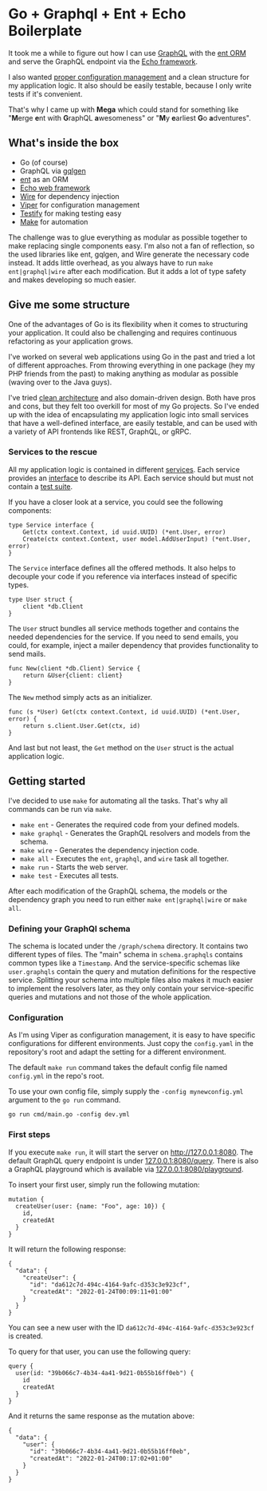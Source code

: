 # Go + Graphql + Ent + Echo Boilerplate

It took me a while to figure out how I can use [GraphQL](https://github.com/99designs/gqlgen) with the [ent ORM](https://entgo.io/) and
serve the GraphQL endpoint via the [Echo framework](https://echo.labstack.com/).

I also wanted [proper configuration management](https://github.com/spf13/viper) and a clean structure for my
application logic. It also should be easily testable, because I only write tests if it's convenient.

That's why I came up with **Mega** which could stand for something like
"**M**erge **e**nt with **G**raphQL **a**wesomeness" or "**M**y **e**arliest **G**o **a**dventures".

## What's inside the box

- Go (of course)
- GraphQL via [gqlgen](https://github.com/99designs/gqlgen)
- [ent](https://entgo.io/) as an ORM
- [Echo web framework](https://echo.labstack.com/)
- [Wire](https://github.com/google/wire) for dependency injection
- [Viper](https://github.com/spf13/viper) for configuration management
- [Testify](https://github.com/stretchr/testify) for making testing easy
- [Make](https://www.gnu.org/software/make/manual/make.html) for automation

The challenge was to glue everything as modular as possible together to make replacing single components easy. I'm also not a fan of reflection, so the used libraries like ent, gqlgen, and Wire generate the necessary code instead. It adds little overhead, as you always have to run `make ent|graphql|wire` after each modification. But it adds a lot of type safety and makes developing so much easier.

## Give me some structure

One of the advantages of Go is its flexibility when it comes to structuring your application. It could also be challenging and requires continuous refactoring as your application grows.

I've worked on several web applications using Go in the past and tried a lot of different approaches. From throwing everything in one package (hey my PHP friends from the past) to making anything as modular as possible (waving over to the Java guys).

I've tried [clean architecture](https://blog.cleancoder.com/uncle-bob/2012/08/13/the-clean-architecture.html) and also domain-driven design. Both have pros and cons, but they felt too overkill for most of my Go projects. So I've ended up with the idea of encapsulating my application logic into small services that have a well-defined interface, are easily testable, and can be used with a variety of API frontends like REST, GraphQL, or gRPC.

### Services to the rescue

All my application logic is contained in different [services](https://github.com/MoeSinon/paap/tree/master/service). Each service provides an [interface](https://github.com/MoeSinon/paap/tree/master/service/user/service.go) to describe its API. Each service should but must not contain a [test suite](https://github.com/MoeSinon/paap/tree/master/service/user/service_test.go).

If you have a closer look at a service, you could see the following components:

```
type Service interface {
	Get(ctx context.Context, id uuid.UUID) (*ent.User, error)
	Create(ctx context.Context, user model.AddUserInput) (*ent.User, error)
}
```

The `Service` interface defines all the offered methods. It also helps to decouple your code if you reference via interfaces instead of specific types.

```
type User struct {
	client *db.Client
}
```

The `User` struct bundles all service methods together and contains the needed dependencies for the service. If you need to send emails, you could, for example, inject a mailer dependency that provides functionality to send mails.

```
func New(client *db.Client) Service {
	return &User{client: client}
}
```

The `New` method simply acts as an initializer.

```
func (s *User) Get(ctx context.Context, id uuid.UUID) (*ent.User, error) {
	return s.client.User.Get(ctx, id)
}
```

And last but not least, the `Get` method on the `User` struct is the actual application logic.

## Getting started

I've decided to use `make` for automating all the tasks. That's why all commands can be run via `make`.

- `make ent` - Generates the required code from your defined models.
- `make graphql` - Generates the GraphQL resolvers and models from the schema.
- `make wire` - Generates the dependency injection code.
- `make all` - Executes the `ent`, `graphql`, and `wire` task all together.
- `make run` - Starts the web server.
- `make test` - Executes all tests.

After each modification of the GraphQL schema, the models or the dependency graph you need to run either `make ent|graphql|wire` or `make all`.

### Defining your GraphQl schema

The schema is located under the `/graph/schema` directory. It contains two different types of files. The "main" schema in `schema.graphqls` contains common types like a `Timestamp`.
And the service-specific schemas like `user.graphqls` contain the query and mutation definitions for the respective service.
Splitting your schema into multiple files also makes it much easier to implement the resolvers later, as they only contain your service-specific queries and mutations and not those of the whole application.

### Configuration

As I'm using Viper as configuration management, it is easy to have specific configurations for different environments. Just copy the `config.yaml` in the repository's root and adapt the setting for a different environment.

The default `make run` command takes the default config file named `config.yml` in the repo's root.

To use your own config file, simply supply the `-config mynewconfig.yml` argument to the `go run` command.

`go run cmd/main.go -config dev.yml`

### First steps

If you execute `make run`, it will start the server on http://127.0.0.1:8080. The default GraphQL query endpoint is under [127.0.0.1:8080/query](http://127.0.0.1:8080/query). There is also a GraphQL playground which is available via [127.0.0.1:8080/playground](http://127.0.0.1:8080/playground).

To insert your first user, simply run the following mutation:

```
mutation {
  createUser(user: {name: "Foo", age: 10}) {
    id,
    createdAt
  }
}
```

It will return the following response:

```
{
  "data": {
    "createUser": {
      "id": "da612c7d-494c-4164-9afc-d353c3e923cf",
      "createdAt": "2022-01-24T00:09:11+01:00"
    }
  }
}
```

You can see a new user with the ID `da612c7d-494c-4164-9afc-d353c3e923cf` is created.

To query for that user, you can use the following query:

```
query {
  user(id: "39b066c7-4b34-4a41-9d21-0b55b16ff0eb") {
    id
    createdAt
  }
}
```

And it returns the same response as the mutation above:

```
{
  "data": {
    "user": {
      "id": "39b066c7-4b34-4a41-9d21-0b55b16ff0eb",
      "createdAt": "2022-01-24T00:17:02+01:00"
    }
  }
}
```
